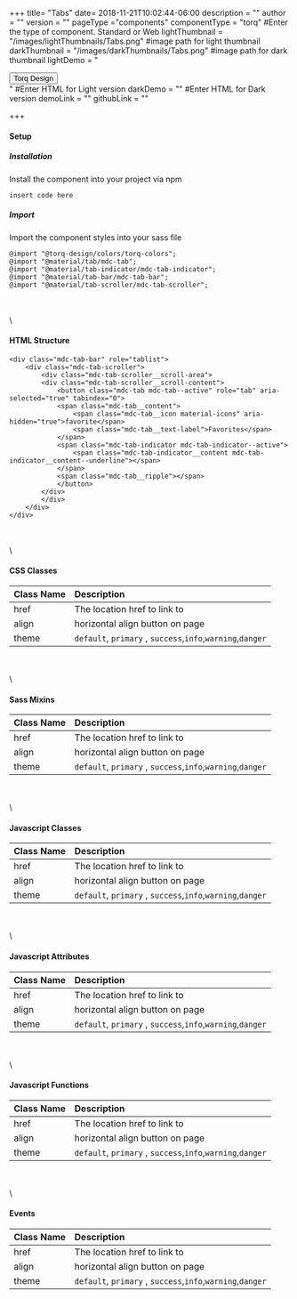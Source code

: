 +++
title= "Tabs"
date= 2018-11-21T10:02:44-06:00
description = ""
author = ""
version = ""
pageType ="components"
componentType = "torq" #Enter the type of component. Standard or Web
lightThumbnail = "/images/lightThumbnails/Tabs.png"    #image path for light thumbnail
darkThumbnail = "/images/darkThumbnails/Tabs.png"     #image path for dark thumbnail 
lightDemo = "<div class='mdc-tab-bar' role='tablist'><div class='mdc-tab-scroller'><div class='mdc-tab-scroller__scroll-area'><div class='mdc-tab-scroller__scroll-content'><button class='mdc-tab mdc-tab--active' role='tab' aria-selected='true' tabindex='0'><span class='mdc-tab__content'><span class='mdc-tab__text-label'>Torq Design</span></span><span class='mdc-tab-indicator mdc-tab-indicator--active'><span class='mdc-tab-indicator__content mdc-tab-indicator__content--underline'></span></span> <span class='mdc-tab__ripple'></span></button></div></div></div></div>" #Enter HTML for Light version
darkDemo = "" #Enter HTML for Dark version
demoLink = ""
githubLink = ""

+++



#### Setup

##### Installation
Install the component into your project via npm
    
    insert code here


##### Import
Import the component styles into your sass file


    @import "@torq-design/colors/torq-colors";
    @import "@material/tab/mdc-tab";
    @import "@material/tab-indicator/mdc-tab-indicator";
    @import "@material/tab-bar/mdc-tab-bar";
    @import "@material/tab-scroller/mdc-tab-scroller";

\
\
\
#### HTML Structure 
    <div class="mdc-tab-bar" role="tablist">
        <div class="mdc-tab-scroller">
            <div class="mdc-tab-scroller__scroll-area">
            <div class="mdc-tab-scroller__scroll-content">
                <button class="mdc-tab mdc-tab--active" role="tab" aria-selected="true" tabindex="0">
                <span class="mdc-tab__content">
                    <span class="mdc-tab__icon material-icons" aria-hidden="true">favorite</span>
                    <span class="mdc-tab__text-label">Favorites</span>
                </span>
                <span class="mdc-tab-indicator mdc-tab-indicator--active">
                    <span class="mdc-tab-indicator__content mdc-tab-indicator__content--underline"></span>
                </span>
                <span class="mdc-tab__ripple"></span>
                </button>
            </div>
            </div>
        </div>
    </div>
\
\
\

#### CSS Classes

| Class Name |  Description |
|:--|:--|
| href | The location href to link to |
| align |  horizontal align button on page |
| theme | `default`, `primary` , `success`,`info`,`warning`,`danger` |

\
\
\

#### Sass Mixins

| Class Name |  Description |
|:--|:--|
| href | The location href to link to |
| align |  horizontal align button on page |
| theme | `default`, `primary` , `success`,`info`,`warning`,`danger` |

\
\
\

#### Javascript Classes

| Class Name |  Description |
|:--|:--|
| href | The location href to link to |
| align |  horizontal align button on page |
| theme | `default`, `primary` , `success`,`info`,`warning`,`danger` |

\
\
\

#### Javascript Attributes

| Class Name |  Description |
|:--|:--|
| href | The location href to link to |
| align |  horizontal align button on page |
| theme | `default`, `primary` , `success`,`info`,`warning`,`danger` |

\
\
\

#### Javascript Functions

| Class Name |  Description |
|:--|:--|
| href | The location href to link to |
| align |  horizontal align button on page |
| theme | `default`, `primary` , `success`,`info`,`warning`,`danger` |

\
\
\

#### Events
| Class Name |  Description |
|:--|:--|
| href | The location href to link to |
| align |  horizontal align button on page |
| theme | `default`, `primary` , `success`,`info`,`warning`,`danger` |
